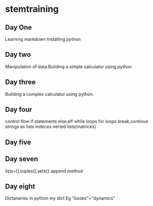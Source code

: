 # stemtraining
## Day One
Learning markdown Installing python
## Day two
 Manipulation of data.Buliding a simple calculator using python
## Day three
Building a complex calculator using python.
## Day four
control flow
if statements
else,elf
while loops
for loops
break,continue
strings as lists
indeces
nerted lists(matrices)

## Day five



## Day seven
lists=[],tuples(),sets{} 
append method


## Day eight
Dictanaries in python
my dict
Eg "books"="dynamics"
